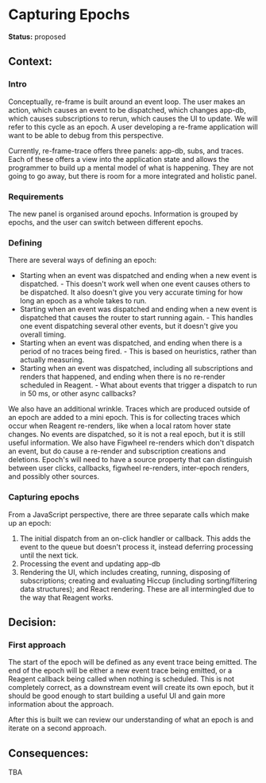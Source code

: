# Capturing Epochs

**Status:** proposed

## Context:

### Intro

Conceptually, re-frame is built around an event loop. The user makes an action, which causes an event to be dispatched, which changes app-db, which causes subscriptions to rerun, which causes the UI to update. We will refer to this cycle as an epoch. A user developing a re-frame application will want to be able to debug from this perspective.

Currently, re-frame-trace offers three panels: app-db, subs, and traces. Each of these offers a view into the application state and allows the programmer to build up a mental model of what is happening. They are not going to go away, but there is room for a more integrated and holistic panel.

### Requirements

The new panel is organised around epochs. Information is grouped by epochs, and the user can switch between different epochs.

### Defining

There are several ways of defining an epoch:

* Starting when an event was dispatched and ending when a new event is dispatched. - This doesn't work well when one event causes others to be dispatched. It also doesn't give you very accurate timing for how long an epoch as a whole takes to run.
* Starting when an event was dispatched and ending when a new event is dispatched that causes the router to start running again. - This handles one event dispatching several other events, but it doesn't give you overall timing.
* Starting when an event was dispatched, and ending when there is a period of no traces being fired. - This is based on heuristics, rather than actually measuring.
* Starting when an event was dispatched, including all subscriptions and renders that happened, and ending when there is no re-render scheduled in Reagent. - What about events that trigger a dispatch to run in 50 ms, or other async callbacks?

We also have an additional wrinkle. Traces which are produced outside of an epoch are added to a mini epoch. This is for collecting traces which occur when Reagent re-renders, like when a local ratom hover state changes. No events are dispatched, so it is not a real epoch, but it is still useful information. We also have Figwheel re-renders which don't dispatch an event, but do cause a re-render and subscription creations and deletions. Epoch's will need to have a source property that can distinguish between user clicks, callbacks, figwheel re-renders, inter-epoch renders, and possibly other sources.

### Capturing epochs

From a JavaScript perspective, there are three separate calls which make up an epoch:

1. The initial dispatch from an on-click handler or callback. This adds the event to the queue but doesn't process it, instead deferring processing until the next tick.
2. Processing the event and updating app-db
3. Rendering the UI, which includes creating, running, disposing of subscriptions; creating and evaluating Hiccup (including sorting/filtering data structures); and React rendering. These are all intermingled due to the way that Reagent works.

## Decision:

### First approach

The start of the epoch will be defined as any event trace being emitted. The end of the epoch will be either a new event trace being emitted, or a Reagent callback being called when nothing is scheduled. This is not completely correct, as a downstream event will create its own epoch, but it should be good enough to start building a useful UI and gain more information about the approach.

After this is built we can review our understanding of what an epoch is and iterate on a second approach.

## Consequences:

TBA
